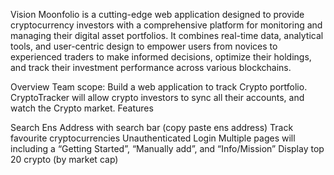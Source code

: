 Vision
Moonfolio is a cutting-edge web application designed to provide cryptocurrency investors with a comprehensive platform for monitoring and managing their digital asset portfolios. It combines real-time data, analytical tools, and user-centric design to empower users from novices to experienced traders to make informed decisions, optimize their holdings, and track their investment performance across various blockchains.

Overview
Team scope: Build a web application to track Crypto portfolio. CryptoTracker will allow crypto investors to sync all their accounts, and watch the Crypto market.
Features

Search Ens Address with search bar (copy paste ens address)
Track favourite cryptocurrencies
Unauthenticated Login 
Multiple pages will including a “Getting Started”, “Manually add”, and “Info/Mission” 
Display top 20 crypto (by market cap)

